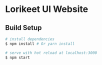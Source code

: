 # Lorikeet UI Website

## Build Setup

``` bash
# install dependencies
$ npm install # Or yarn install

# serve with hot reload at localhost:3000
$ npm start
```
